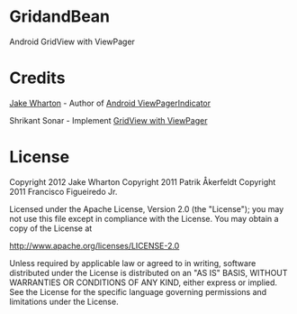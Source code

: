 # GridandBean
Android GridView with ViewPager

# Credits
[Jake Wharton](https://github.com/JakeWharton) - Author of [Android ViewPagerIndicator](https://github.com/JakeWharton/ViewPagerIndicator)

Shrikant Sonar - Implement [GridView with ViewPager](http://shrikantsonarblogs.blogspot.tw/)

# License
Copyright 2012 Jake Wharton
Copyright 2011 Patrik Åkerfeldt
Copyright 2011 Francisco Figueiredo Jr.

Licensed under the Apache License, Version 2.0 (the "License");
you may not use this file except in compliance with the License.
You may obtain a copy of the License at

   http://www.apache.org/licenses/LICENSE-2.0

Unless required by applicable law or agreed to in writing, software
distributed under the License is distributed on an "AS IS" BASIS,
WITHOUT WARRANTIES OR CONDITIONS OF ANY KIND, either express or implied.
See the License for the specific language governing permissions and
limitations under the License.
